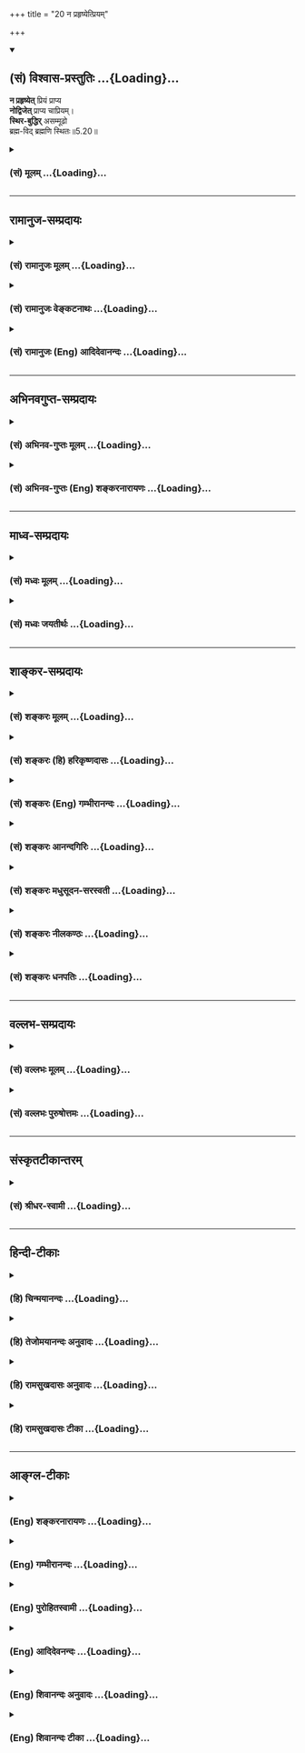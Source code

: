 +++
title = "20 न प्रहृष्येत्प्रियम्"

+++
<div class="js_include" newlevelforh1="2" title="(सं) विश्वास-प्रस्तुतिः" unfilled url="/mahAbhAratam/vyAsaH/shlokashaH/06-bhIShma-parva/03-bhagavad-gItA-parva/saMskRtam/vishvAsa-prastutiH/05_karma-saMnyAsa-yogaH/20_na_prahRShyetpriy.md">
<details open><summary><h2>(सं) विश्वास-प्रस्तुतिः ...{Loading}...</h2></summary>

**न प्रहृष्येत्** प्रियं प्राप्य  
**नोद्विजेत्** प्राप्य चाप्रियम्।  
**स्थिर-बुद्धिर्** असम्मूढो  
ब्रह्म-विद् ब्रह्मणि स्थितः॥5.20॥
</details>
</div>
<div class="js_include collapsed" newlevelforh1="3" title="(सं) मूलम्" unfilled url="/mahAbhAratam/vyAsaH/shlokashaH/06-bhIShma-parva/03-bhagavad-gItA-parva/saMskRtam/mUlam/05_karma-saMnyAsa-yogaH/20_na_prahRShyetpriy.md">
<details><summary><h3>(सं) मूलम् ...{Loading}...</h3></summary>

न प्रहृष्येत्प्रियं प्राप्य नोद्विजेत्प्राप्य चाप्रियम्।  
स्थिरबुद्धिरसम्मूढो ब्रह्मविद्ब्रह्मणि स्थितः।।5.20।।
</details>
</div>


_________________
## रामानुज-सम्प्रदायः
<div class="js_include collapsed" newlevelforh1="3" title="(सं) रामानुजः मूलम्" unfilled url="/mahAbhAratam/vyAsaH/shlokashaH/06-bhIShma-parva/03-bhagavad-gItA-parva/saMskRtam/rAmAnujaH/mUlam/05_karma-saMnyAsa-yogaH/20_na_prahRShyetpriy.md">
<details><summary><h3>(सं) रामानुजः मूलम् ...{Loading}...</h3></summary>

।।5.20।। यादृशदेहस्थस्य यदवस्थस्य प्राचीनकर्मवासनया यत् **प्रियं** यच्च
**अप्रियं** तद् उभयं **प्राप्य** हर्षोद्वेगौ **न** कुर्यात्। कथम्
**स्थिरबुद्धिः** स्थिरे आत्मनि बुद्धिः यस्य स स्थिरबुद्धिः। **असंमूढः**
अस्थिरेण शरीरेण स्थिरम् आत्मानम् एकीकृत्य मोहः संमोहः तद्रहितः। तत् च
कथम् **ब्रह्मविद् ब्रह्मणि स्थितः** उपदेशेन ब्रह्मवित् सन् तस्मिन्
ब्रह्मणि अभ्यासयुक्तः। एतद् उक्तं भवति तत्त्वविदाम् उपदेशेन
आत्मयाथात्म्यविद् भूत्वा तत्र एव यतमानो देहाभिमानं परित्यज्य
स्थिररूपात्मावलोकनप्रियानुभवे व्यवस्थितः अस्थिरे प्राकृतप्रियाप्रिये
प्राप्य. हर्षोद्वेगौ न कुर्याद् इति।

</details>
</div>
<div class="js_include collapsed" newlevelforh1="3" title="(सं) रामानुजः वेङ्कटनाथः" unfilled url="/mahAbhAratam/vyAsaH/shlokashaH/06-bhIShma-parva/03-bhagavad-gItA-parva/saMskRtam/rAmAnujaH/venkaTanAthaH/05_karma-saMnyAsa-yogaH/20_na_prahRShyetpriy.md">
<details><summary><h3>(सं) रामानुजः वेङ्कटनाथः ...{Loading}...</h3></summary>

  
  
।।5.20।। प्रियाप्रिये तदधीनहर्षोद्वेगौ च
देहतदवस्थाद्युपाधिभेदनिबन्धनाविति
व्यञ्जयितुंयादृशदेहस्थयदवस्थस्येत्याद्युक्तम्। यदवस्थस्येत्येतद्देहादिकृतज्ञानसङ्कोचाद्यवस्थाविषयं
वा। प्रियाप्रियरूपकारणागमे
तत्कार्यहर्षोद्वेगनिवृत्तिर्दुश्शकेत्यभिप्रायेणाह कथमिति। तत्रोत्तरं
स्थिरबुद्धिरिति। समानाधिकरणसमासादप्युपयोगातिशयादत्र व्यधिकरणसमास उपपन्न
इत्यभिप्रायेणाह स्थिरे आत्मनीति। असम्मूढः इत्यत्र समित्युपसर्ग एकीकारपरः
एवंविधस्थिरबुद्धित्वासम्मूढत्वयोर्हेत्वाकाङ्क्षां दर्शयति तच्च कथमिति।
स्थिरबुद्धित्वासम्मूढत्वे द्वे अपि सङ्कलय्य तदिति
परामृश्यते। ब्रह्मविद्ब्रह्मणि स्थितः इति शब्दाभ्यां
सिद्धमवान्तरदशाविशेषं विशदयति उपदेशेनेत्यादिना।
सन्नित्यनेनोपदेशजनितज्ञानमनूद्य विशिष्टं विज्ञानं विधीयते इति सूचितम्।
उक्तमेवार्थं समदर्शित्वरूपज्ञानविपाकाभिलाषिणां
अव्याकुलानुष्ठानपूर्वक्रमप्रदर्शनार्थं श्लोकस्थपदानां हेतुकार्यभावेन
महावाक्यान्वयं दर्शयति एतदुक्तमिति।
बाह्यकुदृष्ट्युपदेशनिवृत्त्यर्थन्तत्त्वविदामित्युक्तम्। भूत्वेत्येतदप्यनुवादत्वसूचनार्थम्।  
  

</details>
</div>
<div class="js_include collapsed" newlevelforh1="3" title="(सं) रामानुजः (Eng) आदिदेवानन्दः" unfilled url="/mahAbhAratam/vyAsaH/shlokashaH/06-bhIShma-parva/03-bhagavad-gItA-parva/saMskRtam/rAmAnujaH/english/AdidevAnandaH/05_karma-saMnyAsa-yogaH/20_na_prahRShyetpriy.md">
<details><summary><h3>(सं) रामानुजः (Eng) आदिदेवानन्दः ...{Loading}...</h3></summary>

5.20 Whatever is experienced as pleasant by one staying in a body and remaining in a particular condition because of the subtle impressions of his old Karmas, and whatever is experienced as unpleasant - on attaining those two types of experiences, one should not feel joy or grief. How;
By having the mind on that 'Which is steadfast' i.e., the self,
'Undeluded,' i.e., one must be free from the delusion of identity of the steadfast self with the transient body. And how can this be; He who knows Brahman and abides in Brahman, i.e., by becoming a knower of Brahman by instruction by the teachers - such a person abides steadily,
engaged in the practices towards winning Brahman. What is said is this:
From the instructions received from the sages who know the truth, one should learn what has to be learnt about the self. Endeavouring to actualise the same, one does not consider the body as the sefl and remains fixed in the joyous experience of the vision of the steadfast self. Let him not rejoice and grieve when he experiences pleasant and unpleasant things, as such experiences result from the Prakrti and are transient.

</details>
</div>


_________________
## अभिनवगुप्त-सम्प्रदायः
<div class="js_include collapsed" newlevelforh1="3" title="(सं) अभिनव-गुप्तः मूलम्" unfilled url="/mahAbhAratam/vyAsaH/shlokashaH/06-bhIShma-parva/03-bhagavad-gItA-parva/saMskRtam/abhinava-guptaH/mUlam/05_karma-saMnyAsa-yogaH/20_na_prahRShyetpriy.md">
<details><summary><h3>(सं) अभिनव-गुप्तः मूलम् ...{Loading}...</h3></summary>

।।5.20।। तस्य च इत्थं संभावना इत्याह न प्रहृष्येदिति। एतस्य समदर्शिनः
शत्रुमित्रादिविभागोऽपि व्यवहारमात्र एव नान्तः ब्रह्मनिष्ठत्वात्।

</details>
</div>
<div class="js_include collapsed" newlevelforh1="3" title="(सं) अभिनव-गुप्तः (Eng) शङ्करनारायणः" unfilled url="/mahAbhAratam/vyAsaH/shlokashaH/06-bhIShma-parva/03-bhagavad-gItA-parva/saMskRtam/abhinava-guptaH/english/shankaranArAyaNaH/05_karma-saMnyAsa-yogaH/20_na_prahRShyetpriy.md">
<details><summary><h3>(सं) अभिनव-गुप्तः (Eng) शङ्करनारायणः ...{Loading}...</h3></summary>

5.20 Na prahrsyet etc. In the case of this person, who habitually looks
\[upon all\] alike, the classification of foes and friends is at the
level of mundane business alone, and not internally, as he is firmly
established in the Brahman.

</details>
</div>


_________________
## माध्व-सम्प्रदायः
<div class="js_include collapsed" newlevelforh1="3" title="(सं) मध्वः मूलम्" unfilled url="/mahAbhAratam/vyAsaH/shlokashaH/06-bhIShma-parva/03-bhagavad-gItA-parva/saMskRtam/madhvaH/mUlam/05_karma-saMnyAsa-yogaH/20_na_prahRShyetpriy.md">
<details><summary><h3>(सं) मध्वः मूलम् ...{Loading}...</h3></summary>

।।5.20।। सन्न्यासयोगज्ञानानि मिलित्वा प्रपञ्च्यत्यध्यायशेषेण।

</details>
</div>
<div class="js_include collapsed" newlevelforh1="3" title="(सं) मध्वः जयतीर्थः" unfilled url="/mahAbhAratam/vyAsaH/shlokashaH/06-bhIShma-parva/03-bhagavad-gItA-parva/saMskRtam/madhvaH/jayatIrthaH/05_karma-saMnyAsa-yogaH/20_na_prahRShyetpriy.md">
<details><summary><h3>(सं) मध्वः जयतीर्थः ...{Loading}...</h3></summary>

।।5.20।। अत्र कश्चिदाध्यायपरिसमाप्तेः ज्ञानिनः कर्माभावः प्रतिपाद्यत
इत्याह अपरस्तु ज्ञानस्वरूपं तत्सहकारिसाधनं च प्रतिपाद्यत इति। तदुभयमसत्।
अप्रतीतेरिति भावेनाध्यायशेषप्रतिपाद्यमाह **सन्न्यासे**ति। मिलित्वा
मेलयित्वा शङ्कानुसारेणैव न तु प्रकरणभेदेनेत्यर्थः। पुनरुक्तिपरिहारार्थं
प्रपञ्चयतीत्युक्तम्। सन्न्यासस्यादौ ग्रहणेनन प्रहृष्येत् इति
सन्न्यासप्रपञ्चनमिति सूचितम्।

</details>
</div>


_________________
## शाङ्कर-सम्प्रदायः
<div class="js_include collapsed" newlevelforh1="3" title="(सं) शङ्करः मूलम्" unfilled url="/mahAbhAratam/vyAsaH/shlokashaH/06-bhIShma-parva/03-bhagavad-gItA-parva/saMskRtam/shankaraH/mUlam/05_karma-saMnyAsa-yogaH/20_na_prahRShyetpriy.md">
<details><summary><h3>(सं) शङ्करः मूलम् ...{Loading}...</h3></summary>

।।5.20।। न **प्रहृष्येत्** प्रहर्षं न कुर्यात् **प्रियम्** इष्टं
**प्राप्य** लब्ध्वा। न **उद्विजेत् प्राप्य** च **अप्रियम्** अनिष्टं
लब्ध्वा। देहमात्रात्मदर्शिनां हि प्रियाप्रियप्राप्ती हर्षविषादौ कुर्वाते
न केवलात्मदर्शिनः तस्य प्रियाप्रियप्राप्त्यसंभवात्। किञ्च सर्वभूतेषु एकः
समः निर्दोषः आत्मा इति स्थिरा निर्विचिकित्सा बुद्धिः यस्य सः
**स्थिरबुद्धिः असंमूढः** संमोहवर्जितश्च स्यात् यथोक्त**ब्रह्मवित्
ब्रह्मणि** स्थितः अकर्मकृत् सर्वकर्मसंन्यासी इत्यर्थःकिञ्च ब्रह्मणि
स्थितः

</details>
</div>
<div class="js_include collapsed" newlevelforh1="3" title="(सं) शङ्करः (हि) हरिकृष्णदासः" unfilled url="/mahAbhAratam/vyAsaH/shlokashaH/06-bhIShma-parva/03-bhagavad-gItA-parva/saMskRtam/shankaraH/hindI/harikRShNadAsaH/05_karma-saMnyAsa-yogaH/20_na_prahRShyetpriy.md">
<details><summary><h3>(सं) शङ्करः (हि) हरिकृष्णदासः ...{Loading}...</h3></summary>

।।5.20।। क्योंकि निर्दोष और सम ब्रह्म ही आत्मा है इसलिये प्रिय वस्तुको
प्राप्त करके तो हर्षित न हो अर्थात् इष्टवस्तु पाकर तो हर्ष न माने और
अप्रिय अनिष्ट पदार्थके मिलनेपर उद्वेग न करे। क्योंकि देहमात्रमें
आत्मबुद्धिवाले पुरुषको ही प्रियकी प्राप्ति हर्ष देनेवाली और अप्रियकी
प्राप्ति शोक उत्पन्न करनेवाली हुआ करती है केवल उपाधिरहित आत्माका
साक्षात् करनेवाले पुरुषको नहीं। कारण उसके लिये ( वास्तवमें ) प्रिय और
अप्रियकी प्राप्ति असम्भव है। सब भूतोंमें आत्मा एक है सम है और निर्दोष है
ऐसी संशयरहित बुद्धि जिसकी स्थिर हो चुकी है और जो मोह अज्ञानसे रहित है वह
स्थिरबुद्धि ब्रह्मज्ञानी ब्रह्ममें ही स्थित है। अर्थात् वह कर्म न
करनेवाला सर्व कर्मोंका त्यागी ही है।

</details>
</div>
<div class="js_include collapsed" newlevelforh1="3" title="(सं) शङ्करः (Eng) गम्भीरानन्दः" unfilled url="/mahAbhAratam/vyAsaH/shlokashaH/06-bhIShma-parva/03-bhagavad-gItA-parva/saMskRtam/shankaraH/english/gambhIrAnandaH/05_karma-saMnyAsa-yogaH/20_na_prahRShyetpriy.md">
<details><summary><h3>(सं) शङ्करः (Eng) गम्भीरानन्दः ...{Loading}...</h3></summary>

5.20 Brahmavit, a knower of Brahman, as described; sthitah, who is
established; brahmani in Brahman- who is not a performer of actions,
i.e. one who has renounced all actions; sthira-buddhih, should have his
intellect steady-the man of steady intellect is one who has the
unwavering, firm conviction of the existence of the one and the same
taintless Self in all beings; and further, asammudhah, he should not be
deluded, he should be free from delusion. Na prahrsyet, he should not
get delighted; prapya, by getting; priyam, what is desirable; na ca
udvijet, and surely, neither should he become dejected; prapya, by
getting; apriyam, what is undesirable-because the acisition of the
desirable and the undesirable are causes of \[Ast.'s reading is
'horsa-visadau kurvate, cause happiness and sorrow' in place of
'harsa-visada-sthane, sources of happiness and sorrow', which (latter)
reading occurs in G1. Pr. and A.A.-Tr.\] happiness and sorrow for one
who considers the body as the Self; not for the one who has realized the
absolute Self, since in his case there can be no acisition of desirable
and undesirable objects. Further, the one who is established in Brahman-

</details>
</div>
<div class="js_include collapsed" newlevelforh1="3" title="(सं) शङ्करः आनन्दगिरिः" unfilled url="/mahAbhAratam/vyAsaH/shlokashaH/06-bhIShma-parva/03-bhagavad-gItA-parva/saMskRtam/shankaraH/AnandagiriH/05_karma-saMnyAsa-yogaH/20_na_prahRShyetpriy.md">
<details><summary><h3>(सं) शङ्करः आनन्दगिरिः ...{Loading}...</h3></summary>

।।5.20।। नन्विष्टानिष्टप्राप्तिभ्यां हर्षविषादौ विद्वानपि कुर्वन्निर्दोषे
ब्रह्मणि कथं स्थितिं लभेतेत्याशङ्क्याकाङ्क्षितं
पूरयन्नुत्तरश्लोकमुत्थापयति **यस्मादिति।** आत्मज्ञाननिष्ठावतो विदुषो
हर्षविषादनिमित्ताभावान्न तावुचितावित्याह **स्थिरबुद्धिरिति।** ननु
हर्षविषादनिमित्तत्वं प्रियाप्रिययोः सिद्धमिति कथं तत्प्राप्त्या
हर्षोद्वेगौ न कर्तव्याविति नियुज्यते तत्राह **देहेति।** विदुषोऽपि
प्रियाप्रियप्राप्तिसामर्थ्यादेव हर्षविषादौ दुर्वारावित्याशङ्क्याह **न
केवलेति।** अद्वितीयात्मदर्शनशीलस्य व्यतिरिक्तप्रियाप्रियप्राप्त्ययोगान्न
तन्निमित्तौ हर्षविषादावित्यर्थः। इत्यपि विदुषो
हर्षविषादावसंभावितावित्याह **किंचेति।** निर्दोषे ब्रह्मणि प्रागुक्ते
दृढप्रतिपत्तिः संमोहेन हर्षादिहेतुना रहितो यथोक्ते सर्वदोषरहिते
ब्रह्मण्यहमस्मीति विद्यावानशेषदोषशून्ये तस्मिन्नेव ब्रह्मणि
स्थितस्तदनुरोधात्कर्माण्यमृष्यमाणो नैव हर्षविषादभागी भवितुमलमित्यर्थः।

</details>
</div>
<div class="js_include collapsed" newlevelforh1="3" title="(सं) शङ्करः मधुसूदन-सरस्वती" unfilled url="/mahAbhAratam/vyAsaH/shlokashaH/06-bhIShma-parva/03-bhagavad-gItA-parva/saMskRtam/shankaraH/madhusUdana-sarasvatI/05_karma-saMnyAsa-yogaH/20_na_prahRShyetpriy.md">
<details><summary><h3>(सं) शङ्करः मधुसूदन-सरस्वती ...{Loading}...</h3></summary>

।।5.20।। यस्मान्निर्दोषं समं ब्रह्म तस्मात्तद्रूपमात्मानं साक्षात्कुर्वन्
दुःखेष्वनुद्विग्नमनाः सुखेषु विगतस्पृहः इत्यत्र व्याख्यातं पूर्वार्धम्।
जीवन्मुक्तानां स्वाभाविकं चरितमेव मुमुक्षुभिः प्रयत्नपूर्वकमनुष्ठेयमिति
वदितुं लिङ्प्रत्ययौ। अद्वितीयात्मदर्शनशीलस्य
व्यतिरिक्तप्रियाप्रियप्राप्त्ययोगान्न तन्निमित्तौः हर्षविषादावित्यर्थः।
अद्वितीयात्मदर्शनमेव विवृणोति स्थिरबुद्धिः स्थिरा निश्चला
संन्यासपूर्वकवेदान्तवाक्यविचारपरिपाकेन सर्वसंशयशून्यत्वेन निर्विचिकित्सा
निश्चिता ब्रह्मणि बुद्धिर्यस्य स तथा। लब्धश्रवणमननफल इति यावत्।
एतादृशस्य सर्वासंभावनाशून्यत्वेऽपि विपरीतभावनाप्रतिबन्धात्साक्षात्कारो
नोदेतीति निदिध्यासनमाह असंमूढः निदिध्यासनस्य
विजातीयप्रत्ययानन्तरितसजातीयप्रत्ययप्रवाहस्य परिपाकेन
विपरीतभावनाख्यसंमोहरहितः ततः
सर्वप्रतिबन्धापगमाद्ब्रह्मविद्ब्रह्मसाक्षात्कारवान् ततश्च समाधिपरिपाकेन
निर्दोषे समे ब्रह्मण्येव स्थितो नान्यत्रेति ब्रह्मणि स्थितो जीवन्मुक्तः
स्थितप्रज्ञ इत्यर्थः। एतादृशस्य द्वैतदर्शनाभावात्प्रहर्षोद्वेगो न भवत
इत्युचितमेव। साधकेन तु द्वैतदर्शने विद्यमानेऽपि विषयदोषदर्शनादिना
प्रहर्षविषादौ त्याज्यावित्यभिप्रायः।

</details>
</div>
<div class="js_include collapsed" newlevelforh1="3" title="(सं) शङ्करः नीलकण्ठः" unfilled url="/mahAbhAratam/vyAsaH/shlokashaH/06-bhIShma-parva/03-bhagavad-gItA-parva/saMskRtam/shankaraH/nIlakaNThaH/05_karma-saMnyAsa-yogaH/20_na_prahRShyetpriy.md">
<details><summary><h3>(सं) शङ्करः नीलकण्ठः ...{Loading}...</h3></summary>

।।5.20।।**न प्रहृष्येदिति।** यस्मान्निर्दोषं समं ब्रह्म तस्मात् प्रियं
पुत्रादिं प्राप्य न प्रहृष्येत्। अप्रियं शत्रुं दुःखदं प्राप्य
नोद्विजेत्। बुद्धस्थितिरबुद्धेनानुष्ठेयति ज्ञापयितुमुभयत्र लिङ्प्रयोगः।
स्थिरबुद्धिः प्रत्यगद्वैते श्रुतियुक्तिभ्यां स्थिरीकृतप्रज्ञः। असंमूढो
ध्यानजसाक्षात्कारेण निर्गतमोहः। अतएव ब्रह्मविद्ब्रह्मभावस्य लब्धा।
ब्रह्मभावं गत इत्यर्थः। ब्रह्मण्येव प्रत्यगद्वये व्युत्थानावस्थायामपि
स्थितः। सर्वं ब्रह्मेत्येव पश्यन्नित्यर्थः।

</details>
</div>
<div class="js_include collapsed" newlevelforh1="3" title="(सं) शङ्करः धनपतिः" unfilled url="/mahAbhAratam/vyAsaH/shlokashaH/06-bhIShma-parva/03-bhagavad-gItA-parva/saMskRtam/shankaraH/dhanapatiH/05_karma-saMnyAsa-yogaH/20_na_prahRShyetpriy.md">
<details><summary><h3>(सं) शङ्करः धनपतिः ...{Loading}...</h3></summary>

।।5.20।। समे निर्दोषे ब्रह्मणि स्थितो जीवन्मुक्तिसुखार्थं कीदृशः
स्यादित्याकाङ्क्षायामाह **नेति।** स्थिरा संशयवर्जिता सर्वभूतेष्वेकः समो
निर्दोष आत्मेति बुद्धिर्यस्य। यतोऽसंमूढः संशयमूलभूतेन संमोहेन रहितः।
यतस्तत्त्ववित् मोहनिवर्तकतत्तसाक्षात्कारवान्। तदपि कुतः। यतो ब्रह्मणि
स्थितः सर्वं विक्षेपकारणं परित्यज्य श्रवणादिना तत्रैव स्थितः। तन्निष्ठ
इतियावत्। एतादृशः प्रियः प्राप्य हर्षं न कुर्यात्। अप्रियं
प्राप्योद्वेगं न कुर्यात्। एतादृशेनापि मनोनाशवासनाक्षयप्रयत्नेन
हर्षविषादाभावत्वे यतितव्यं षष्ठ्यादिभूमिकायै इति सूचनार्थमुभयत्र
लिङ्प्रयोगः।

</details>
</div>


_________________
## वल्लभ-सम्प्रदायः
<div class="js_include collapsed" newlevelforh1="3" title="(सं) वल्लभः मूलम्" unfilled url="/mahAbhAratam/vyAsaH/shlokashaH/06-bhIShma-parva/03-bhagavad-gItA-parva/saMskRtam/vallabhaH/mUlam/05_karma-saMnyAsa-yogaH/20_na_prahRShyetpriy.md">
<details><summary><h3>(सं) वल्लभः मूलम् ...{Loading}...</h3></summary>

।।5.20 5.21।। तादृशस्य परमानन्दावाप्तिगमकं लक्षणमाह द्वाभ्यां न
प्रहृष्येदिति। यतः स्थिरबुद्धिः सम्मोहस्यासुरत्वात्तद्रहितश्च
बाह्यविषयेष्वसक्तात्मा स योगी यदात्मनि सुखं सात्विकं विन्दति स
एवोपशमसुखी ब्रह्मणि योगेन युक्तस्तदैक्यं प्राप्त आत्मा यस्य तथाभूतः
सन्नक्षयं ब्रह्मसुखमनुभवतीत्यर्थः।

</details>
</div>
<div class="js_include collapsed" newlevelforh1="3" title="(सं) वल्लभः पुरुषोत्तमः" unfilled url="/mahAbhAratam/vyAsaH/shlokashaH/06-bhIShma-parva/03-bhagavad-gItA-parva/saMskRtam/vallabhaH/puruShottamaH/05_karma-saMnyAsa-yogaH/20_na_prahRShyetpriy.md">
<details><summary><h3>(सं) वल्लभः पुरुषोत्तमः ...{Loading}...</h3></summary>

  
  
।।5.20।। एवं साम्यस्थितस्य ब्रह्मभावापत्तिमुक्त्वा तद्भावापन्नस्य
लक्षणमाह न प्रहृष्येदिति। प्रियं प्राप्य संयोगेन न प्रहृष्येत्। यतः
प्रकृष्टहर्षेणाग्रे मानोत्पत्त्या दोषः स्यात्। च पुनः अप्रियं विप्रयोगं
प्राप्य नोद्विजेदुद्वेगं न प्राप्नुयात् यतो भगवता विप्रयोगः
परमसुखदानार्थं दत्तस्तत्रोद्वेगेऽग्रे न तत्प्राप्तिः स्यात्।
एवमवस्थाद्वये स्थिरबुद्धिः स असम्मूढः ब्रह्मवित् मोहाभावेन
ब्रह्मस्वरूपज्ञ इति भावः। ब्रह्मणि ब्रह्मभावे स्थितः स इत्यर्थः।  
  

</details>
</div>


_________________
## संस्कृतटीकान्तरम्
<div class="js_include collapsed" newlevelforh1="3" title="(सं) श्रीधर-स्वामी" unfilled url="/mahAbhAratam/vyAsaH/shlokashaH/06-bhIShma-parva/03-bhagavad-gItA-parva/saMskRtam/shrIdhara-svAmI/05_karma-saMnyAsa-yogaH/20_na_prahRShyetpriy.md">
<details><summary><h3>(सं) श्रीधर-स्वामी ...{Loading}...</h3></summary>

।।5.20।। ब्रह्मप्राप्तस्य लक्षणमाह **नेति।** यो ब्रह्मविद्भूत्वा
ब्रह्मण्येव स्थितः स प्रियं प्राप्य न प्रहृष्येन्न प्रहृष्टो
हर्षवान्स्यात्। अप्रियं च प्राप्य नोद्विजेत्। न विषीदेदित्यर्थः। यतः
स्थिरबुद्धिः स्थिरा निश्चला बुद्धिर्यस्य। तत्कुतः। यतोऽसंमूढो
निवृत्तमोहः।

</details>
</div>


_________________
## हिन्दी-टीकाः
<div class="js_include collapsed" newlevelforh1="3" title="(हि) चिन्मयानन्दः" unfilled url="/mahAbhAratam/vyAsaH/shlokashaH/06-bhIShma-parva/03-bhagavad-gItA-parva/hindI/chinmayAnandaH/05_karma-saMnyAsa-yogaH/20_na_prahRShyetpriy.md">
<details><summary><h3>(हि) चिन्मयानन्दः ...{Loading}...</h3></summary>

।।5.20।। एक कुशल चितेरा अपने सुन्दरतम चित्र को पूर्णता और सुन्दरता
प्रदान करने के लिए चित्र पटल पर अपनी तूलिका से बारम्बार रेखायें बनाता है
और थोड़ी दूर हटकर उनका अवलोकन करता है। इसी प्रकार एक कुशल और श्रेष्ठ
चित्रकार के समान भगवान् श्रीकृष्ण मनुष्य के हृदय पटल पर ज्ञानी पुरुष का
शब्द चित्र अंकित करते हुए उसमें ज्ञानी के मन के भावों का एवं गुणों का
सुन्दर चित्रण करते हैं। अनेक श्लोकों के द्वारा ज्ञानी पुरुष का वर्णन
करने में भगवान् का एक मात्र उद्देश्य यह है कि एक सामान्य पुरुष भी ज्ञानी
के लक्षणों को स्पष्ट रूप से समझ सके। वे स्पष्ट करते हैं कि महात्मा पुरुष
कोई गंगातट की निर्जीव पाषाणी प्रतिमा नहीं होता बल्कि वह ऐसा स्फूर्त
समर्थ और कुशल व्यक्ति होता है जो अपनी पीढ़ी को प्रभावित करके उसका
नवनिर्माण करता है। बाह्य जगत् में घटित होने वाली घटनाओं के कारण नहीं वरन्
उनके साथ अपने सम्बन्धों के कारण मनुष्य हर्ष से उत्तेजित अथवा दुख से
निराश होता है। महानगर में किसी एक व्यक्ति की मृत्यु से मनुष्य को दुख
नहीं होता परन्तु उस मनुष्य के पिता की मृत्यु उसके लिए दुखदायी घटना बन
जाती है। इससे स्पष्ट होता है कि किसी व्यक्ति की मृत्युमात्र दुख का कारण
नहीं बल्कि कारण तो मृत व्यक्ति के साथ का सम्बन्ध है। अपने मन के ऊपर विजय
प्राप्त कर अनंतस्वरूप में स्थित ब्रह्मवित् पुरुष प्रिय या अप्रिय को
प्राप्त कर सुख या दुख के आवेग में नहीं बह जाता। इसका अर्थ यह नहीं कि वह
कोई लकड़ी के खिलौने या पत्थर की मूर्ति के समान जगत् में होने वाली घटनाओं
को जानने में अथवा अपनी प्रतिक्रिया व्यक्त करने में समर्थ नहीं होता। इस
श्लोक का अभिप्राय यह है कि ज्ञान के कारण उसे जो मन का समत्व प्राप्त होता
है उसे ये घटनाएँ प्रभावित अथवा विचलित नहीं कर सकती हैं। तत्त्ववित् पुरुष
की बुद्धि ज्ञान में स्थिर हो जाती है क्योंकि अहंकार और तज्जनित मिथ्या
धारणाओं के विष का उसमें सर्वथा अभाव होता है। जिस क्रम से ज्ञानी पुरुष के
विशेषण यहाँ बताये हैं उसका अध्ययन बड़ा रोचक है। प्रिय और अप्रिय वस्तुओं
की उपस्थिति से जो विचलित रहता है वही स्थिरबुद्धि पुरुष है। स्थिर बुद्धि
पुरुष संमोहरहित हो जाता है। जिसके मन में किसी प्रकार का मोह नहीं होता
वही पुरुष ब्रह्मज्ञान का योग्य अधिकारी बनकर ब्रह्मवित् हो जाता है। और
ब्रह्मवित् पुरुष ब्रह्म ही बनकर स्वस्वरूप में स्थित होकर इस जगत् में
विचरण करता है। आगे कहते हैं

</details>
</div>
<div class="js_include collapsed" newlevelforh1="3" title="(हि) तेजोमयानन्दः अनुवादः" unfilled url="/mahAbhAratam/vyAsaH/shlokashaH/06-bhIShma-parva/03-bhagavad-gItA-parva/hindI/tejomayAnandaH/anuvAdaH/05_karma-saMnyAsa-yogaH/20_na_prahRShyetpriy.md">
<details><summary><h3>(हि) तेजोमयानन्दः अनुवादः ...{Loading}...</h3></summary>

।।5.20।। जो स्थिरबुद्धि, संमोहरहित ब्रह्मवित् पुरुष ब्रह्म में स्थित
है, वह प्रिय वस्तु को प्राप्त होकर हर्षित नहीं होता और अप्रिय को पाकर
उद्विग्न नहीं होता।।

</details>
</div>
<div class="js_include collapsed" newlevelforh1="3" title="(हि) रामसुखदासः अनुवादः" unfilled url="/mahAbhAratam/vyAsaH/shlokashaH/06-bhIShma-parva/03-bhagavad-gItA-parva/hindI/rAmasukhadAsaH/anuvAdaH/05_karma-saMnyAsa-yogaH/20_na_prahRShyetpriy.md">
<details><summary><h3>(हि) रामसुखदासः अनुवादः ...{Loading}...</h3></summary>

।।5.20।। जो प्रियको प्राप्त होकर हर्षित न हो और अप्रियको प्राप्त होकर
उद्विग्न न हो, वह स्थिर बुद्धिवाला, मूढ़तारहित तथा ब्रह्मको जाननेवाला
मनुष्य ब्रह्ममें स्थित है।

</details>
</div>
<div class="js_include collapsed" newlevelforh1="3" title="(हि) रामसुखदासः टीका" unfilled url="/mahAbhAratam/vyAsaH/shlokashaH/06-bhIShma-parva/03-bhagavad-gItA-parva/hindI/rAmasukhadAsaH/TIkA/05_karma-saMnyAsa-yogaH/20_na_prahRShyetpriy.md">
<details><summary><h3>(हि) रामसुखदासः टीका ...{Loading}...</h3></summary>

5.20।।***व्याख्या--*'न प्रहृष्येत्प्रियं प्राप्य नोद्विजेत्प्राप्य
चाप्रियम्'** शरीर, इन्द्रियाँ, मन, बुद्धि, सिद्धान्त, सम्प्रदाय, शास्त्र
आदिके अनुकूल प्राणी, पदार्थ, घटना, परिस्थिति आदिकी प्राप्ति होना ही
प्रिय को प्राप्त होना है। शरीर, इन्द्रियाँ, मन, बुद्धि, सिद्धान्त,
सम्प्रदाय, शास्त्र आदिके प्रतिकूल प्राणी, पदार्थ, घटना परिस्थिति आदिकी
प्राप्ति होना ही 'अप्रिय' को प्राप्त होना है। प्रिय और अप्रियको प्राप्त
होनेपर भी साधकके अन्तःकरणमें हर्ष और शोक नहीं होने चाहिये। यहाँ प्रिय और
अप्रियकी प्राप्तिका यह अर्थ नहीं है कि साधकके हृदयमें अनुकूल या प्रतिकूल
प्राणी-पदार्थोंके प्रति राग या द्वेष है, प्रत्युत यहाँ उन
प्राणी-पदार्थोंकी प्राप्तिके ज्ञानको ही प्रिय और अप्रियकी प्राप्ति कहा
गया है। प्रिय या अप्रियकी प्राप्ति अथवा अप्राप्तिका ज्ञान होनेमें कोई
दोष नहीं है। अन्तःकरणमें उनकी प्राप्ति अथवा अप्राप्तिका असर पड़ना
अर्थात् हर्ष-शोकादि विकार होना ही दोष है।  
  
प्रियता और अप्रियताका ज्ञान तो अन्तःकरणमें होता है, पर हर्षित और
उद्विग्न कर्ता होता है। अहंकारसे मोहित अन्तःकरणवाला पुरुष प्रकृतिके
करणोंद्वारा होनेवाली क्रियाओँको लेकर 'मैं कर्ता हूँ' --ऐसा मान लेता है
तथा हर्षित और उद्विग्न होता रहता है। परन्तु जिसका मोह दूर हो गया है, जो
तत्त्ववेत्ता है, वह 'गुण ही गुणोंमें बरत रहे हैं'--ऐसा जानकर अपनेमें
(स्वरूपमें) वास्तविक अकर्तृत्वका अनुभव करता है (गीता 3। 28)। स्वरूपका
हर्षित और उद्विग्न होना सम्भव ही नहीं है।**स्थिरबुद्धिः--** स्वरूपका
ज्ञान स्वयंके द्वारा ही स्वयंको होता है। इसमें ज्ञाता और ज्ञेयका भाव
नहीं रहता। यह ज्ञान करण-निरपेक्ष होता है अर्थात् इसमें शरीर, इन्द्रियाँ,
मन, बुद्धि आदि किसी करणकी अपेक्षा नहीं होती। करणोंसे होनेवाला ज्ञान
स्थिर तथा सन्देहरहित नहीं होता, इसलिये वह अल्पज्ञान है। परन्तु
स्वयं-(अपने होनेपन-) का ज्ञान स्वयंको ही होनेसे उसमें कभी परिवर्तन या
सन्देह नहीं होता। जिस महापुरुषको ऐसे करण-निरपेक्ष ज्ञानका अनुभव हो गया
है, उसकी कही जानेवाली बुद्धिमें यह ज्ञान इतनी दृढ़तासे उतर आता है कि
उसमें कभी विकल्प, सन्देह, विपरीत भावना, असम्भावना आदि होती ही नहीं।
इसलिये उसे **'स्थिरबुद्धिः'** कहा गया है।**'असम्मूढः'--** जो
परमात्मतत्त्व सदासर्वत्र विद्यमान है, उसका अनुभव न होना और जिसकी
स्वतन्त्र सत्ता नहीं है, उस उत्पत्ति-विनाशशील संसारको सत्य मानना--ऐसी
मूढ़ता साधारण मनुष्यमें रहती है। इस मूढ़ताका जिसमें सर्वथा अभाव हो गया
है, उसे ही यहाँ **'असम्मूढः'** कहा गया है।  
  
**'ब्रह्मवित्'** परमात्मासे अलग होकर परमात्माका अनुभव नहीं होता।
परमात्माका अनुभव होनेमें अनुभविता, अनुभव और अनुभाव्य--यह त्रिपुटी नहीं
रहती, प्रत्युत त्रिपुटीरहित अनुभवमात्र (ज्ञानमात्र) रहता है। वास्तवमें
ब्रह्मको जाननेवाला कौन है--यह बताया नहीं जा सकता। कारण कि ब्रह्मको
जाननेवाला ब्रह्मसे अभिन्न हो जाता है, **(टिप्पणी प₀ 311)** इसलिये वह
अपनेको ब्रह्मवित् मानता ही नहीं अर्थात् उसमें 'मैं ब्रह्मको जानता हूँ'
ऐसा अभिमान नहीं रहता।**'ब्रह्मणि स्थितः'--** वास्तवमें सम्पूर्ण प्राणी
तत्त्वसे नित्य-निरन्तर ब्रह्ममें ही स्थित हैं; परन्तु भूलसे अपनी स्थिति
शरीर, इन्द्रियाँ, मन, बुद्धि आदिमें ही मानते रहनेके कारण मनुष्यको
ब्रह्ममें अपनी स्वाभाविक स्थितिका अनुभव नहीं होता। जिसे ब्रह्ममें अपनी
स्वाभाविक स्थितिका अनुभव हो गया है, ऐसे महापुरुषके लिये यहाँ **'ब्रह्मणि
स्थितः'** पदोंका प्रयोग हुआ है। ऐसे महापुरुषको प्रत्येक परिस्थितिमें
नित्य-निरन्तर ब्रह्ममें अपनी स्वाभाविक स्थितिका अनुभव होता रहता
है। यद्यपि एक वस्तुकी दूसरी वस्तुमें स्थिति होती है, तथापि ब्रह्ममें
स्थिति इस प्रकारकी नहीं है। कारण कि ब्रह्मका अनुभव होनेपर सर्वत्र एक
ब्रह्म-ही-ब्रह्म रह जाता है। उसमें स्थिति माननेवाला दूसरा कोई रहता ही
नहीं। जबतक कोई ब्रह्ममें अपनी स्थिति मानता है, तबतक ब्रह्मकी वास्तविक
अनुभूतिमें कमी है, परिच्छिन्नता है।  
  
***सम्बन्ध--***ब्रह्ममें अपनी स्वाभाविक स्थितिका अनुभव किस प्रकार होता
है, इसका विवेचन आगेके श्लोकमें करते हैं।

</details>
</div>


_________________
## आङ्ग्ल-टीकाः
<div class="js_include collapsed" newlevelforh1="3" title="(Eng) शङ्करनारायणः" unfilled url="/mahAbhAratam/vyAsaH/shlokashaH/06-bhIShma-parva/03-bhagavad-gItA-parva/english/shankaranArAyaNaH/05_karma-saMnyAsa-yogaH/20_na_prahRShyetpriy.md">
<details><summary><h3>(Eng) शङ्करनारायणः ...{Loading}...</h3></summary>

5.20. He who, with his self (mind) not attached to the external contacts, finds happiness in the Self-that person, with his self engaged in the Yoga, pervades easily, suffering no loss, the Brahman.

</details>
</div>
<div class="js_include collapsed" newlevelforh1="3" title="(Eng) गम्भीरानन्दः" unfilled url="/mahAbhAratam/vyAsaH/shlokashaH/06-bhIShma-parva/03-bhagavad-gItA-parva/english/gambhIrAnandaH/05_karma-saMnyAsa-yogaH/20_na_prahRShyetpriy.md">
<details><summary><h3>(Eng) गम्भीरानन्दः ...{Loading}...</h3></summary>

5.20 A knower of Brahman, who is established in Brahman, should have his intellect steady and should not be deluded. He should not get delighted by getting what is desirable, nor become dejected by getting what is undesirable.

</details>
</div>
<div class="js_include collapsed" newlevelforh1="3" title="(Eng) पुरोहितस्वामी" unfilled url="/mahAbhAratam/vyAsaH/shlokashaH/06-bhIShma-parva/03-bhagavad-gItA-parva/english/purohitasvAmI/05_karma-saMnyAsa-yogaH/20_na_prahRShyetpriy.md">
<details><summary><h3>(Eng) पुरोहितस्वामी ...{Loading}...</h3></summary>

5.20 He who knows and lives in the Absolute remains unmoved and unperturbed; he is not elated by pleasure or depressed by pain.

</details>
</div>
<div class="js_include collapsed" newlevelforh1="3" title="(Eng) आदिदेवनन्दः" unfilled url="/mahAbhAratam/vyAsaH/shlokashaH/06-bhIShma-parva/03-bhagavad-gItA-parva/english/AdidevanandaH/05_karma-saMnyAsa-yogaH/20_na_prahRShyetpriy.md">
<details><summary><h3>(Eng) आदिदेवनन्दः ...{Loading}...</h3></summary>

5.20 He who knows Brahman (individual self) and abides in Brahman, whose mind is steadfastly on the self and undeluded by the body consciousness
- he neither rejoices at gaining what is pleasant, nor grieves on obtaining what is unpleasant.

</details>
</div>
<div class="js_include collapsed" newlevelforh1="3" title="(Eng) शिवानन्दः अनुवादः" unfilled url="/mahAbhAratam/vyAsaH/shlokashaH/06-bhIShma-parva/03-bhagavad-gItA-parva/english/shivAnandaH/anuvAdaH/05_karma-saMnyAsa-yogaH/20_na_prahRShyetpriy.md">
<details><summary><h3>(Eng) शिवानन्दः अनुवादः ...{Loading}...</h3></summary>

5.20 Resting in Brahman, with steady intellect and undeluded, the knower of Brahman neither rejoiceth on obtaining what is pleasant nor grieveth on obtaining what is unpleasant.

</details>
</div>
<div class="js_include collapsed" newlevelforh1="3" title="(Eng) शिवानन्दः टीका" unfilled url="/mahAbhAratam/vyAsaH/shlokashaH/06-bhIShma-parva/03-bhagavad-gItA-parva/english/shivAnandaH/TIkA/05_karma-saMnyAsa-yogaH/20_na_prahRShyetpriy.md">
<details><summary><h3>(Eng) शिवानन्दः टीका ...{Loading}...</h3></summary>

5.20 न not; प्रहृष्येत् should rejoice; प्रियम् the pleasant; प्राप्य
having obtained; न not; उद्विजेत् should be troubled; प्राप्य having obtained; च and; अप्रियम् the unpleasant; स्थिरबुद्धिः one with steady intellect; असम्मूढः undeluded; ब्रह्मवित् knower of Brahman; ब्रह्मणि in Brahman; स्थितः established.Commentary This is the state of a Jivanmukta or a liberated sage or a Brahmana who identifies himself with the Self or Atman. He always has a balanced mind. He is never deluded. He has abandoned all actions as he rests in Brahman. He who has an unbalanced mind; who identifies himself with the body and mind feels pleasure and pain; exhilaration of spirits when he gets a pleasant object and grief when he obtains an unpleasant object. (Cf.VI.21;27;28XIII.12XIV.20)

</details>
</div>
